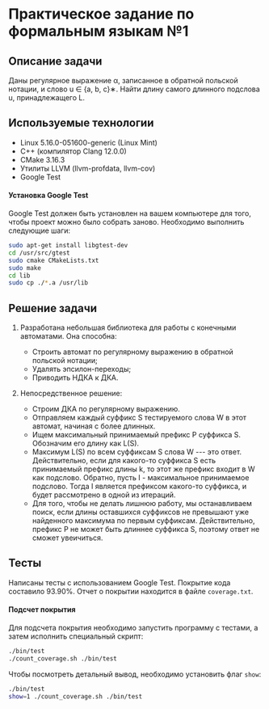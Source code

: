 # Практическое задание по формальным языкам №1

## Описание задачи
Даны регулярное выражение α, записанное в обратной польской нотации, и слово u ∈ {a, b, c}∗. Найти длину самого длинного подслова u, принадлежащего L.

## Используемые технологии

* Linux 5.16.0-051600-generic (Linux Mint)
* C++ (компилятор Clang 12.0.0)
* CMake 3.16.3
* Утилиты LLVM (llvm-profdata, llvm-cov)
* Google Test

#### Установка Google Test
Google Test должен быть установлен на вашем компьютере для того, чтобы проект можно было собрать заново. Необходимо выполнить следующие шаги:
```bash
sudo apt-get install libgtest-dev
cd /usr/src/gtest
sudo cmake CMakeLists.txt
sudo make
cd lib
sudo cp ./*.a /usr/lib
```

## Решение задачи
1. Разработана небольшая библиотека для работы с конечными автоматами. Она способна:
    * Строить автомат по регулярному выражению в обратной польской нотации;
    * Удалять эпсилон-переходы;
    * Приводить НДКА к ДКА.

2. Непосредственное решение:
    * Строим ДКА по регулярному выражению.
    * Отправляем каждый суффикс S тестируемого слова W в этот автомат, начиная с более длинных.
    * Ищем максимальный принимаемый префикс P суффикса S. Обозначим его длину как L(S).
    * Максимум L(S) по всем суффиксам S слова W --- это ответ. Действительно, если для какого-то суффикса S есть принимаемый префикс длины k, то этот же префикс входит в W как подслово. Обратно, пусть I - максимальное принимаемое подслово. Тогда I является префиксом какого-то суффикса, и будет рассмотрено в одной из итераций.
    * Для того, чтобы не делать лишнюю работу, мы останавливаем поиск, если длины оставшихся суффиксов не превышают уже найденного максимума по первым суффиксам. Действительно, префикс P не может быть длиннее суффикса S, поэтому ответ не сможет увеичиться.

## Тесты
Написаны тесты с использованием Google Test. Покрытие кода составило 93.90%. Отчет о покрытии находится в файле ```coverage.txt```.


#### Подсчет покрытия
Для подсчета покрытия необходимо запустить программу с тестами, а затем исполнить специальный скрипт:

```bash
./bin/test
./count_coverage.sh ./bin/test
```

Чтобы посмотреть детальный вывод, необходимо установить флаг ```show```:
```bash
./bin/test
show=1 ./count_coverage.sh ./bin/test
```